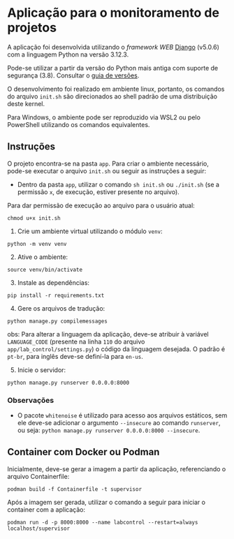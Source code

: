 # Aplicação para o monitoramento de projetos

A aplicação foi desenvolvida utilizando o *framework WEB* [Django](https://docs.djangoproject.com/en/5.0/) (v5.0.6) com a linguagem Python na versão 3.12.3.

Pode-se utilizar a partir da versão do Python mais antiga com suporte de segurança (3.8). Consultar o [guia de versões](https://devguide.python.org/versions/).

O desenvolvimento foi realizado em ambiente linux, portanto, os comandos do arquivo `init.sh` são direcionados ao shell padrão de uma distribuição deste kernel.

Para Windows, o ambiente pode ser reproduzido via WSL2 ou pelo PowerShell utilizando os comandos equivalentes.

## Instruções

O projeto encontra-se na pasta `app`. Para criar o ambiente necessário, pode-se executar o arquivo `init.sh` ou seguir as instruções a seguir:

- Dentro da pasta `app`, utilizar o comando `sh init.sh` ou `./init.sh` (se a permissão `x`, de execução, estiver presente no arquivo).

Para dar permissão de execução ao arquivo para o usuário atual:

```{sh}
chmod u+x init.sh
```

1. Crie um ambiente virtual utilizando o módulo `venv`:

```{python}
python -m venv venv
```

2. Ative o ambiente:

```{python}
source venv/bin/activate
```

3. Instale as dependências:

```{python}
pip install -r requirements.txt
```

4. Gere os arquivos de tradução:

```{python}
python manage.py compilemessages
```

obs: Para alterar a linguagem da aplicação, deve-se atribuir à variável `LANGUAGE_CODE` (presente na linha `110` do arquivo `app/lab_control/settings.py`) o código da linguagem desejada. O padrão é `pt-br`, para inglês deve-se definí-la para `en-us`.

5. Inicie o servidor:

```{python}
python manage.py runserver 0.0.0.0:8000
```

### Observações

- O pacote `whitenoise` é utilizado para acesso aos arquivos estáticos, sem ele deve-se adicionar o argumento `--insecure` ao comando `runserver`, ou seja: `python manage.py runserver 0.0.0.0:8000 --insecure`.

## Container com Docker ou Podman

Inicialmente, deve-se gerar a imagem a partir da aplicação, referenciando o arquivo Containerfile:

```{sh}
podman build -f Containerfile -t supervisor
```

Após a imagem ser gerada, utilizar o comando a seguir para iniciar o container com a aplicação:

```{sh}
podman run -d -p 8000:8000 --name labcontrol --restart=always localhost/supervisor
```
